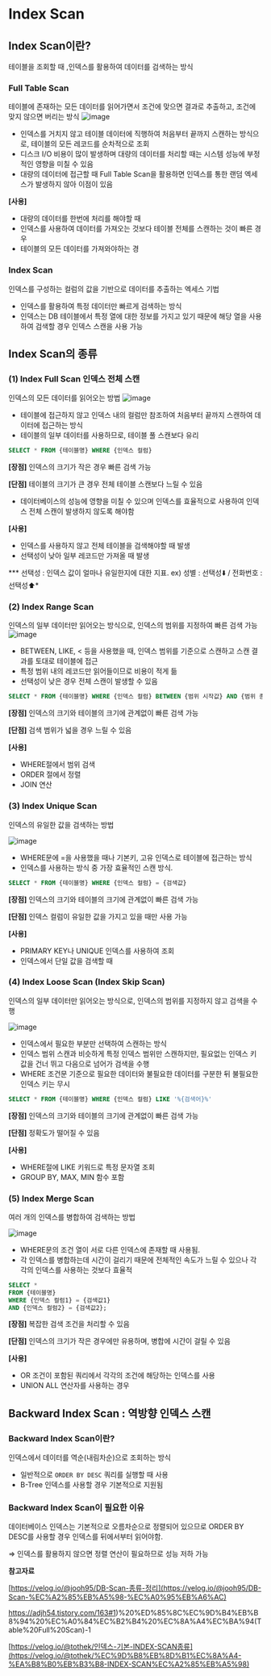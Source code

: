 # Index Scan

## Index Scan이란?

테이블을 조회할 때 ,인덱스를 활용하여 데이터를 검색하는 방식

### Full Table Scan

테이블에 존재하는 모든 데이터를 읽어가면서 조건에 맞으면 결과로 추출하고, 조건에 맞지 않으면 버리는 방식
![image](https://github.com/user-attachments/assets/8fb46b57-3ec2-49bb-bb15-fcfc128be634)


- 인덱스를 거치지 않고 테이블 데이터에 직행하여 처음부터 끝까지 스캔하는 방식으로, 테이블의 모든 레코드를 순차적으로 조회
- 디스크 I/O 비용이 많이 발생하며 대량의 데이터를 처리할 때는 시스템 성능에 부정적인 영향을 미칠 수 있음
- 대량의 데이터에 접근할 때 Full Table Scan을 활용하면 인덱스를 통한 랜덤 엑세스가 발생하지 않아 이점이 있음

**[사용]**

- 대량의 데이터를 한번에 처리를 해야할 때
- 인덱스를 사용하여 데이터를 가져오는 것보다 테이블 전체를 스캔하는 것이 빠른 경우
- 테이블의 모든 데이터를 가져와야하는 경

### Index Scan

인덱스를 구성하는 컬럼의 값을 기반으로 데이터를 추출하는 엑세스 기법

- 인덱스를 활용하여 특정 데이터만 빠르게 검색하는 방식
- 인덱스는 DB 테이블에서 특정 열에 대한 정보를 가지고 있기 때문에 해당 열을 사용하여 검색할 경우 인덱스 스캔을 사용 가능

## Index Scan의 종류

### (1) Index Full Scan 인덱스 전체 스캔

인덱스의 모든 데이터를 읽어오는 방법
![image](https://github.com/user-attachments/assets/15ead858-6099-423b-8f2f-94aa692d6bd2)

- 테이블에 접근하지 않고 인덱스 내의 컬럼만 참조하여 처음부터 끝까지 스캔하여 데이터에 접근하는 방식
- 테이블의 일부 데이터를 사용하므로, 테이블 풀 스캔보다 유리

```sql
SELECT * FROM {테이블명} WHERE {인덱스 컬럼}
```

**[장점]** 인덱스의 크기가 작은 경우 빠른 검색 가능

**[단점]** 테이블의 크기가 큰 경우 전체 테이블 스캔보다 느릴 수 있음

- 데이터베이스의 성능에 영향을 미칠 수 있으며 인덱스를 효율적으로 사용하여 인덱스 전체 스캔이 발생하지 않도록 해야함

**[사용]**

- 인덱스를 사용하지 않고 전체 테이블을 검색해야할 때 발생
- 선택성이 낮아 일부 레코드만 가져올 때 발생

*** 선택성 : 인덱스 값이 얼마나 유일한지에 대한 지표. ex) 성별 : 선택성⬇️ / 전화번호 : 선택성⬆️*

### (2) Index Range Scan

인덱스의 일부 데이터만 읽어오는 방식으로, 인덱스의 범위를 지정하여 빠른 검색 가능
![image](https://github.com/user-attachments/assets/b8e1a935-9c8c-4712-860a-54cde07f0118)


- BETWEEN, LIKE, < 등을 사용했을 때, 인덱스 범위를 기준으로 스캔하고 스캔 결과를 토대로 테이블에 접근
- 특정 범위 내의 레코드만 읽어들이므로 비용이 적게 듦
- 선택성이 낮은 경우 전체 스캔이 발생할 수 있음

```sql
SELECT * FROM {테이블명} WHERE {인덱스 컬럼} BETWEEN {범위 시작값} AND {범위 종료값}
```

**[장점]** 인덱스의 크기와 테이블의 크기에 관계없이 빠른 검색 가능

**[단점]** 검색 범위가 넓을 경우 느릴 수 있음

**[사용]**

- WHERE절에서 범위 검색
- ORDER 절에서 정렬
- JOIN 연산

### (3) Index Unique Scan

인덱스의 유일한 값을 검색하는 방법

![image](https://github.com/user-attachments/assets/7f2112de-f921-46ef-bcb8-8a2ab3129729)

- WHERE문에 =을 사용했을 때나 기본키, 고유 인덱스로 테이블에 접근하는 방식
- 인덱스를 사용하는 방식 중 가장 효율적인 스캔 방식.

```sql
SELECT * FROM {테이블명} WHERE {인덱스 컬럼} = {검색값}
```

**[장점]** 인덱스의 크기와 테이블의 크기에 관계없이 빠른 검색 가능

**[단점]** 인덱스 컬럼이 유일한 값을 가지고 있을 때만 사용 가능

**[사용]**

- PRIMARY KEY나 UNIQUE 인덱스를 사용하여 조회
- 인덱스에서 단일 값을 검색할 때

### (4) Index Loose Scan (Index Skip Scan)

인덱스의 일부 데이터만 읽어오는 방식으로, 인덱스의 범위를 지정하지 않고 검색을 수행

![image](https://github.com/user-attachments/assets/a295864e-342a-4375-9146-a6d6895f46bd)

- 인덱스에서 필요한 부분만 선택하여 스캔하는 방식
- 인덱스 범위 스캔과 비슷하게 특정 인덱스 범위만 스캔하지만, 필요없는 인덱스 키 값을 건너 뛰고 다음으로 넘어가 검색을 수행
- WHERE 조건문 기준으로 필요한 데이터와 불필요한 데이터를 구분한 뒤 불필요한 인덱스 키는 무시

```sql
SELECT * FROM {테이블명} WHERE {인덱스 컬럼} LIKE '%{검색어}%'
```

**[장점]** 인덱스의 크기와 테이블의 크기에 관계없이 빠른 검색 가능

**[단점]** 정확도가 떨어질 수 있음

**[사용]**

- WHERE절에 LIKE 키워드로 특정 문자열 조회
- GROUP BY, MAX, MIN 함수 포함

### (5) Index Merge Scan

여러 개의 인덱스를 병합하여 검색하는 방법

![image](https://github.com/user-attachments/assets/015dc735-0fd9-478f-8f5a-796b7e891223)

- WHERE문의 조건 열이 서로 다른 인덱스에 존재할 때 사용됨.
- 각 인덱스를 병합하는데 시간이 걸리기 때문에 전체적인 속도가 느릴 수 있으나 각각의 인덱스를 사용하는 것보다 효율적

```sql
SELECT *
FROM {테이블명}
WHERE {인덱스 컬럼1} = {검색값1}
AND {인덱스 컬럼2} = {검색값2};
```

**[장점]** 복잡한 검색 조건을 처리할 수 있음

**[단점]** 인덱스의 크기가 작은 경우에만 유용하며, 병합에 시간이 걸릴 수 있음

**[사용]**

- OR 조건이 포함된 쿼리에서 각각의 조건에 해당하는 인덱스를 사용
- UNION ALL 연산자를 사용하는 경우

## Backward Index Scan : 역방향 인덱스 스캔

### Backward Index Scan이란?

인덱스에서 데이터를 역순(내림차순)으로 조회하는 방식

- 일반적으로 `ORDER BY DESC` 쿼리를 실행할 때 사용
- B-Tree 인덱스를 사용할 경우 기본적으로 지원됨

### Backward Index Scan이 필요한 이유

데이터베이스 인덱스는 기본적으로 오름차순으로 정렬되어 있으므로 ORDER BY DESC를 사용할 경우 인덱스를 뒤에서부터 읽어야함.

⇒ 인덱스를 활용하지 않으면 정렬 연산이 필요하므로 성능 저하 가능

**참고자료**

[https://velog.io/@jooh95/DB-Scan-종류-정리](https://velog.io/@jooh95/DB-Scan-%EC%A2%85%EB%A5%98-%EC%A0%95%EB%A6%AC)

https://adjh54.tistory.com/163#1)%20%ED%85%8C%EC%9D%B4%EB%B8%94%20%EC%A0%84%EC%B2%B4%20%EC%8A%A4%EC%BA%94(Table%20Full%20Scan)-1

[https://velog.io/@tothek/인덱스-기본-INDEX-SCAN종류](https://velog.io/@tothek/%EC%9D%B8%EB%8D%B1%EC%8A%A4-%EA%B8%B0%EB%B3%B8-INDEX-SCAN%EC%A2%85%EB%A5%98)
